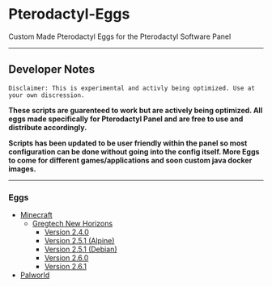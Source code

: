 # Pterodactyl-Eggs
Custom Made Pterodactyl Eggs for the Pterodactyl Software Panel

---

## Developer Notes

`Disclaimer: This is experimental and activly being optimized. Use at your own discression.`

**These scripts are guarenteed to work but are actively being optimized. All eggs made specifically for Pterodactyl Panel and are free to use and distribute accordingly.**

**Scripts has been updated to be user friendly within the panel so most configuration can be done without going into the config itself. More Eggs to come for different games/applications and soon custom java docker images.**

---

### Eggs
* [Minecraft](https://github.com/EpicPlayzGames/Pterodactyl-Eggs/blob/main/Eggs/Games/Minecraft/)
   * [Gregtech New Horizons](https://github.com/EpicPlayzGames/Pterodactyl-Eggs/blob/main/Eggs/Games/Minecraft/GregtechNewHorizons/)
      * [Version 2.4.0](https://github.com/EpicPlayzGames/Pterodactyl-Eggs/blob/main/Eggs/Games/Minecraft/GregtechNewHorizons/v2.4.0/)
      * [Version 2.5.1 (Alpine)](Eggs/Games/Minecraft/GregtechNewHorizons/v2.5.1/egg-gregtech-new-horizons-v2-5-1--alpine.json)
      * [Version 2.5.1 (Debian)](Eggs/Games/Minecraft/GregtechNewHorizons/v2.5.1/egg-gregtech-new-horizons-v2-5-1--debian.json)
      * [Version 2.6.0](Eggs/Games/Minecraft/GregtechNewHorizons/v2.6.0/egg-gregtech-new-horizons-v2-6-0.json)
      * [Version 2.6.1](Eggs/Games/Minecraft/GregtechNewHorizons/v2.6.1/egg-gregtech-new-horizons-v2-6-1.json)
* [Palworld](https://github.com/EpicPlayzGames/Pterodactyl-Eggs/blob/main/Eggs/Games/Palworld/)
